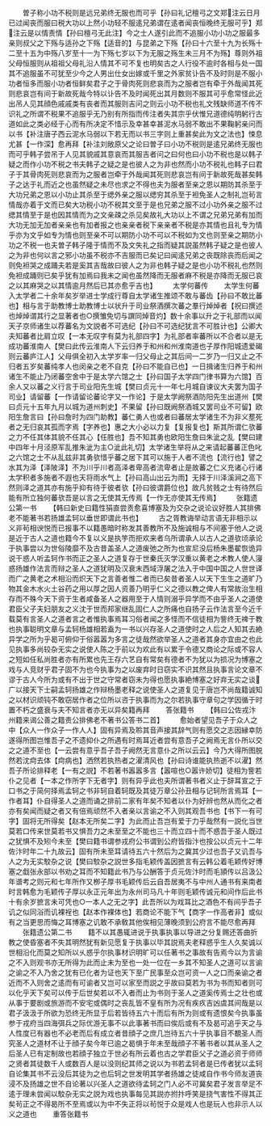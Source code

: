 <!-- { "loadSidebar": true } -->
　　曽子称小功不税则是远兄弟终无服也而可乎【孙曰礼记檀弓之文郑注云日月已过闻丧而服曰税大功以上然小功轻不服逺兄弟谓在逺者闻丧恒晚终无服可乎】郑注云是以情责情【孙曰檀弓无此注】今之士人遂引此而不追服小功小功之服最多亲则叔父之下殇与适孙之下殇【适音的】与昆弟之下殇【孙曰十六至十九为长殇十二至十五为中殇八岁至十一为下殇七岁以下为无服之殇生未三月不为殇】尊则外祖父母恒服则从祖祖父母礼沿人情其不可不复也明矣古之人行役不逾时各相与处一国其不追服虽不可犹至少今之人男出仕女出嫁或千里之外家贫讣告不及时则是不服小功者恒多而服小功者恒鲜矣君子之于骨肉死则悲哀而为之服者岂有牵于外哉闻其死则悲哀岂有间于新故死哉今特以讣告不及时闻死出其月数则不服其可乎愈常怪此近出吊人见其顔色戚戚类有丧者而其服则吉问之则云小功不税也礼文残缺师道不传不识礼之所谓不税果不追服乎无乃别有所指而传注者失其宗乎伏惟兄道德纯明躬行古道如此之类必经于心而有所决定不惜示及幸甚幸甚泥水马弱不敢出不果鞠躬亲问而以书【补注唐子西云泥水马弱以下若无而以书三字则上重甚矣此为文之法也】悚息尤甚【一作深】愈再拜【补注刘敞原父之论曰曽子曰小功不税则是逺兄弟终无服也而可乎韩子尝吊于人见其貌戚其意哀而其服吉者问之曰何也曰小功不税也是以韩子疑之而作小功不税之书夫韩子之疑之是也彼人之为非也然而小功不税礼也韩子曰君子于其骨肉死则悲哀而为之服者岂牵于外哉闻其死则悲哀岂有间于新故死哉甚矣韩子之达于礼而近之也虽然疑之未尽也求之不得也夫为服者至亲之恩以期防其杀至于大功兄弟之恩以小功止其杀至于缌外亲之服以缌穷其杀至于袒免圣人之制礼岂茍言情哉亦着于文而已矣大功税小功不税其文至于是也兄弟之服不过小功外亲之服不过缌其情至于是也因其情而为之文亲疎之杀见矣故礼大功以上不谓之兄弟兄弟有加而大功无加无加者亲亲也有加者报之也亲亲者税下亲亲者不税是亦其情也且礼专为情乎亦为文乎如专为情也则至亲不可以期防小功不可以不税如为文也则至亲之期防小功之不税一也夫曽子韩子隆于情而不及文失礼之指而疑其説虽然韩子疑之是也彼人之为非也何以言之邪小功虽不税亦不吉服而已矣记曰闻逺兄弟之丧既除丧而后闻之则免袒哭之成踊夫若是奚其吉哉故曰彼人之为非也韩子疑之是也小功不税礼也然则免袒成踊则已矣乎犹有加焉曰我未之闻也虽然降而无服者麻不税是亦降而无服已哀之以其麻哭之以其情逾月然后已其亦愈乎吉也】
　　太学何蕃传
　　太学生何蕃入太学者二十余年矣岁举进士学成行尊自太学诸生推颂不敢与蕃齿【孙曰不敢比蕃也】相与言于助教博士助教博士以状升于司业祭酒撰次蕃之羣行焯焯者【祝曰撰述也焯焯谓其行之显著者也○撰雏免切与譔同焯音灼】数十余事以升之于礼部而以闻天子京师诸生以荐蕃名为文説者不可选纪【孙曰不可选纪犹言不可胜计也】公卿大夫知蕃者比肩立叹【一本无叹字有莫为礼部四字】为礼部者率蕃所以不合者以是无成功蕃淮南人【樊曰此传云淮南人下云归养于和州和州淮南道也子厚作阳城遗爱碣则云蕃庐江人】父母俱全初入太学岁率一归父母止之其后间一二岁乃一归又止之不归者五岁矣蕃纯孝人也闵亲之老不自克【孙曰不能自已也】一日揖诸生归养于和州诸生不能止乃闭蕃空舍中于是太学六馆之士【孙曰国子太学四门律书算为六馆】百余人又以蕃之义行言于司业阳先生城【樊曰贞元十一年七月城自谏议大夫罢为国子司业】请留蕃【一作请留论蕃论字又一作论】于是太学阙祭酒防阳先生出道州【樊曰贞元十五年九月以城为道州刺史】不果留【孙曰既阙祭酒城又罢司业不可留】欧阳生詹言曰【孙曰詹时为四门助教】蕃仁勇人也或者曰蕃居太学诸生不为非义塟死者之无归哀其孤而字焉【字养也】惠之大小必以力复【复报复也】斯其所谓仁欤蕃之力不任其体其貌不任其心【任胜也】吾不知其勇也欧阳生詹曰朱泚之乱【樊曰建中四年十月泾原军乱推朱泚为主○泚此礼切】太学诸生举将从之来请起蕃蕃正色叱之六馆之士不从乱兹非其勇欤惜乎蕃之居下其可以施于人者不流也【流行也】譬之水其为泽【泽陂泽】不为川乎川者高泽者卑高者流卑者止是故蕃之仁义充诸心行诸太学积者多施者不遐也天将雨水气上【孙曰高山出云为雨】无择于川泽溪涧之高下然则泽之道其亦有施乎抑有待于彼者欤【孙曰彼谓爵位也】故凡贫贱之士有待然后能有所立独何蕃欤吾是以言之无使其无传焉【一作无亦使其无传焉】
　　张籍遗公第一书
　　【韩曰新史曰籍性狷直尝责愈喜博塞及为交杂之说论议好胜人其排佛老不能著书若扬雄孟轲以垂世即谓此书也】
　　古之胥教诲举动言语无非相示以义非茍相谀悦而已报事不以籍愚暗时称发其善教所不及施诚相与不间塞于他人之说是近于古人之道也籍今不复以义是执竽而拒欢来者乌所谓承人以古人之道欤顷承论于执事尝以为世俗陵靡不及古昔盖圣人之道废弛之所为也宣尼没后杨朱墨翟恢诡异说干惑人听孟轲作书而正之圣人之道复存于世秦氏灭学汉重以黄老之术教人使人寖惑扬雄作法言而辩之圣人之道犹明及汉衰末西域浮屠之法入于中国中国之人世世译而广之黄老之术相沿而炽天下之言善者惟二者而已矣昔者圣人以天下生生之道旷乃物其金木水火土谷药之用以厚之因人资善乃明乎仁义之德以教之俾人有常故治生相存而不殊今天下资于生者咸备圣人之器用至于人情则溺乎异学而不由乎圣人之道使君臣父子夫妇朋友之义沈于世而邦家继乱固仁人之所痛也自扬子云作法言至今近千载莫有言圣人之道者言之者惟执事焉耳习俗者闻之多怪而不信徒相为訾终无禆于教也执事聪明文章与孟轲杨雄相若盍为一书以兴存圣人之道使时之人后之人知其去絶异学之所为乎曷可俯仰于俗嚣嚣为多言之徒哉然欲举圣人之道者其身亦宜由之也此见执事多尚较杂无实之说使人陈之于前以为欢此有以累于令德又商论之际或不容人之短如任私尚胜者亦有所累也先王存六艺自有常矣有德者不为犹以为损况为博塞之戏与人竞财乎君子固不为也今执事为之以废弃时日窃实不识其然且执事言论文章不谬于古人今所为或有不出于世之守常者窃未为得也愿执事絶博塞之好弃无实之谈广以接天下士嗣孟轲扬雄之作辩杨墨老释之说使圣人之道复见于唐岂不尚哉籍诚知之以材识顽钝不敢窃居作者之位所以咨于执事而为之尔若执事守章句之学因循于时置不朽之盛衰与夫不知言者亦无以异矣籍再拜
　　答张籍书
　　【韩曰公佐戎汴州籍来谒公善之籍责公排佛老不著书公答书二首】
　　愈始者望见吾子于众人之中【众人一作众子一作人人】固有异焉及聆其音声接其辞气则有愿交之志因縁幸防遂得所图岂惟吾子之不遗抑仆之所遇有时焉耳近者尝有意吾子之阙焉无言仆所以交之之道不至也【一云尝有意乎吾子吾子阙然无言意仆之所以云云】今乃大得所图脱然若沈疴去体【疴病也】洒然若执热者之濯清风也【孙曰诗谁能执热逝不以濯】然吾子所论排释老【一有之説】不若著书嚣嚣多言【嚣喧也○嚣许娇切】徒相为訾若仆之见者【一本之作所字下无者字】则有异乎此也夫所谓著书者义止于辞耳宣之于口书之于简何择焉孟轲之书非轲自着轲既及其徒万章公孙丑相与记轲所言焉耳【一作者耳】仆自得圣人之道而诵之排前二家有年矣不知者以仆为好辨也然从而化之者亦有矣闻而疑之者又有倍焉顽然不入者亲以言谕之不入则其观吾书也【书下一有可字】固将无所得矣【赵本无所矣二字】为此而止吾岂有爱于力乎哉然有一説化当世莫若口传来世莫若书又惧吾力之未至至之不能也三十而立四十而不惑吾于圣人既过之犹惧不及矧今未至【樊曰籍书谓参戎府公书谓到公府皆指汴也按公以贞元十二年佐汴时年二十九故云】固有所未至耳请待五六十然后为之冀其少过也吾子又讥吾与人之为无实駮杂之说【樊曰駮杂之説世多指毛颖传盖因摭言有云韩公着毛颖传好博塞之戱张永部以书劝之耳而不知籍此书乃与公酬答于贞元佐汴时而毛頴传以吕汲公年谱考之则元和七年所作又栁子厚书毛颖传后云自吾居夷不与中州人通书有来南者时言韩愈为毛颖传子厚以永正元年出为永州司马凡十年则毛颖传诚元和间作后此书十有余岁摭言未可凭也○一本人之无之字】此吾所以为戏耳比之酒色不有间乎吾子讥之似同浴而讥裸裎也【赵本作裸体也】若商论不能下气【商字一作高者非】或似有之当更思而悔之耳博塞之讥敢不承敎其他俟相见薄晚须到公府言不能尽愈再拜
　　张籍遗公第二书
　　籍不以其愚辄进说于执事执事以导进之分复赐还答曲折教之使昏塞者不失其明然犹有新见愿复于执事以毕其説焉夫老释惑乎生人久矣诚以世相沿化而莫之知所以乆惑乎尔执事材识明旷可以任著书之事故有告焉今以为言谕之不入则观书亦无所得为此而止未为至也一处一位在一乡其不知圣人之道可以言谕之谕之不入乃舍之犹有已化者为证也天下至广民事至众岂可资一人之口而亲谕之者近而不入则舍之逺而有可谕者又岂可以家至而説之乎故曰莫若为书为书而知者则可以化乎天下矣可以传于后世矣若以不入者而止为书则于圣人之道奚传焉士之壮也或从事于要剧或旅游而不安宅或偶时之丧乱皆不皇有所为况有疾疚吉凶虞其间哉是以君子汲汲于所欲为恐终无所显于后若皆待五六十而后有所为则或有遗恨矣今执事虽参于戎府当四海弭兵之际优游无事不以此事著书而曰俟后或有不及曷可追乎天之与人性度已有器也不必老而后有成立者昔顔子之庶几岂待五六十乎执事目不覩圣人而究圣人之道材不让于顔子矣今年已逾之曷惧于年未至哉顔子不著书者以其从圣人之后圣人已有定制故也若顔子独立于世必有所云着也古之学君臣父子之道必资于师师之贤者其徒数千人或数百人是以没则纪其师之说以为书若孟轲者是已传者犹以孟轲自论集其书不云没后其徒为之也后轲之世发明其学者扬雄之徒咸自作书今师友道丧浸不及扬雄之世不自论著以兴圣人之道欲待孟轲之门人必不可冀矣君子发言举足不逺于理未尝闻以駮杂无实之説为戏也执事每见其説亦拊抃呼笑是挠气害性不得其正矣茍正之不得曷所不至焉或以为中不失正将以茍悦于众是戏人也是玩人也非示人以义之道也
　　重答张籍书
